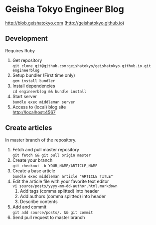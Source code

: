 # Geisha Tokyo Engineer Blog

http://blob.geishatokyo.com
(http://geishatokyo.github.io)

## Development

Requires Ruby

1. Get repository  
```git clone git@github.com:geishatokyo/geishatokyo.github.io.git engineerblog```
2. Setup bundler (First time only)  
```gem install bundler```
3. Install dependencies  
```cd engineerblog && bundle install```
4. Start server  
```bundle exec middleman server```
5. Access to (local) blog site  
[http://localhost:4567](http://localhost:4567)

## Create articles

In master branch of the repository.

1. Fetch and pull master repository  
```git fetch && git pull origin master```
2. Create your branch  
```git checkout -b YOUR_NAME/ARTICLE_NAME```
3. Create a base article  
```bundle exec middleman article "ARTICLE TITLE"```
4. Edit the article file with your favorite text editor  
```vi source/posts/yyyy-mm-dd-author.html.markdown```
    1. Add tags (comma splitted) into header
    2. Add authors (comma splitted) into header
    3. Describe contents
5. Add and commit  
```git add source/posts/. && git commit```
6. Send pull request to master branch  
